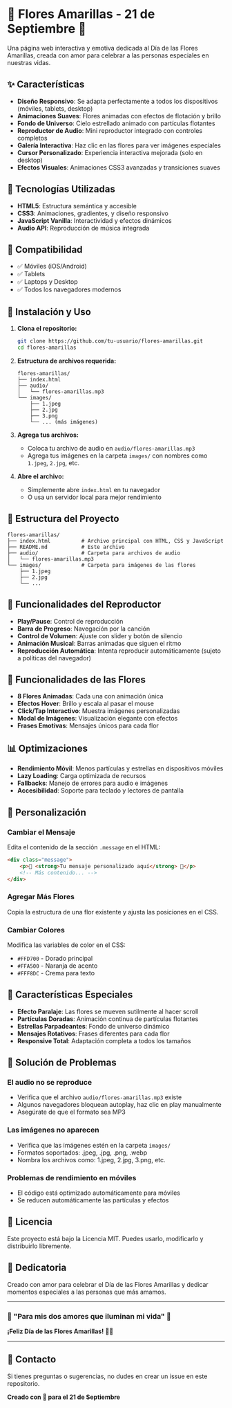 # 🌻 Flores Amarillas - 21 de Septiembre 🌻

Una página web interactiva y emotiva dedicada al Día de las Flores Amarillas, creada con amor para celebrar a las personas especiales en nuestras vidas.

## ✨ Características

- **Diseño Responsivo**: Se adapta perfectamente a todos los dispositivos (móviles, tablets, desktop)
- **Animaciones Suaves**: Flores animadas con efectos de flotación y brillo
- **Fondo de Universo**: Cielo estrellado animado con partículas flotantes
- **Reproductor de Audio**: Mini reproductor integrado con controles completos
- **Galería Interactiva**: Haz clic en las flores para ver imágenes especiales
- **Cursor Personalizado**: Experiencia interactiva mejorada (solo en desktop)
- **Efectos Visuales**: Animaciones CSS3 avanzadas y transiciones suaves

## 🎨 Tecnologías Utilizadas

- **HTML5**: Estructura semántica y accesible
- **CSS3**: Animaciones, gradientes, y diseño responsivo
- **JavaScript Vanilla**: Interactividad y efectos dinámicos
- **Audio API**: Reproducción de música integrada

## 📱 Compatibilidad

- ✅ Móviles (iOS/Android)
- ✅ Tablets 
- ✅ Laptops y Desktop
- ✅ Todos los navegadores modernos

## 🚀 Instalación y Uso

1. **Clona el repositorio:**
   ```bash
   git clone https://github.com/tu-usuario/flores-amarillas.git
   cd flores-amarillas
   ```

2. **Estructura de archivos requerida:**
   ```
   flores-amarillas/
   ├── index.html
   ├── audio/
   │   └── flores-amarillas.mp3
   └── images/
       ├── 1.jpeg
       ├── 2.jpg
       ├── 3.png
       └── ... (más imágenes)
   ```

3. **Agrega tus archivos:**
   - Coloca tu archivo de audio en `audio/flores-amarillas.mp3`
   - Agrega tus imágenes en la carpeta `images/` con nombres como `1.jpeg`, `2.jpg`, etc.

4. **Abre el archivo:**
   - Simplemente abre `index.html` en tu navegador
   - O usa un servidor local para mejor rendimiento

## 📁 Estructura del Proyecto

```
flores-amarillas/
├── index.html          # Archivo principal con HTML, CSS y JavaScript
├── README.md           # Este archivo
├── audio/              # Carpeta para archivos de audio
│   └── flores-amarillas.mp3
└── images/             # Carpeta para imágenes de las flores
    ├── 1.jpeg
    ├── 2.jpg
    └── ...
```

## 🎵 Funcionalidades del Reproductor

- **Play/Pause**: Control de reproducción
- **Barra de Progreso**: Navegación por la canción
- **Control de Volumen**: Ajuste con slider y botón de silencio
- **Animación Musical**: Barras animadas que siguen el ritmo
- **Reproducción Automática**: Intenta reproducir automáticamente (sujeto a políticas del navegador)

## 🌸 Funcionalidades de las Flores

- **8 Flores Animadas**: Cada una con animación única
- **Efectos Hover**: Brillo y escala al pasar el mouse
- **Click/Tap Interactivo**: Muestra imágenes personalizadas
- **Modal de Imágenes**: Visualización elegante con efectos
- **Frases Emotivas**: Mensajes únicos para cada flor

## 📊 Optimizaciones

- **Rendimiento Móvil**: Menos partículas y estrellas en dispositivos móviles
- **Lazy Loading**: Carga optimizada de recursos
- **Fallbacks**: Manejo de errores para audio e imágenes
- **Accesibilidad**: Soporte para teclado y lectores de pantalla

## 🎨 Personalización

### Cambiar el Mensaje
Edita el contenido de la sección `.message` en el HTML:

```html
<div class="message">
    <p>💛 <strong>Tu mensaje personalizado aquí</strong> 💛</p>
    <!-- Más contenido... -->
</div>
```

### Agregar Más Flores
Copia la estructura de una flor existente y ajusta las posiciones en el CSS.

### Cambiar Colores
Modifica las variables de color en el CSS:
- `#FFD700` - Dorado principal
- `#FFA500` - Naranja de acento
- `#FFF8DC` - Crema para texto

## 🌟 Características Especiales

- **Efecto Paralaje**: Las flores se mueven sutilmente al hacer scroll
- **Partículas Doradas**: Animación continua de partículas flotantes
- **Estrellas Parpadeantes**: Fondo de universo dinámico
- **Mensajes Rotativos**: Frases diferentes para cada flor
- **Responsive Total**: Adaptación completa a todos los tamaños

## 🐛 Solución de Problemas

### El audio no se reproduce
- Verifica que el archivo `audio/flores-amarillas.mp3` existe
- Algunos navegadores bloquean autoplay, haz clic en play manualmente
- Asegúrate de que el formato sea MP3

### Las imágenes no aparecen
- Verifica que las imágenes estén en la carpeta `images/`
- Formatos soportados: .jpeg, .jpg, .png, .webp
- Nombra los archivos como: 1.jpeg, 2.jpg, 3.png, etc.

### Problemas de rendimiento en móviles
- El código está optimizado automáticamente para móviles
- Se reducen automáticamente las partículas y efectos

## 📝 Licencia

Este proyecto está bajo la Licencia MIT. Puedes usarlo, modificarlo y distribuirlo libremente.

## 💖 Dedicatoria

Creado con amor para celebrar el Día de las Flores Amarillas y dedicar momentos especiales a las personas que más amamos.

---

### 🌻 "Para mis dos amores que iluminan mi vida" 🌻

**¡Feliz Día de las Flores Amarillas!** 💛✨

---

## 📧 Contacto

Si tienes preguntas o sugerencias, no dudes en crear un issue en este repositorio.

**Creado con 💛 para el 21 de Septiembre**